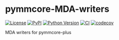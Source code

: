 # pymmcore-MDA-writers

[![License](https://img.shields.io/pypi/l/pymmcore-MDA-writers.svg?color=green)](https://github.com/ianhi/pymmcore-MDA-writers/raw/master/LICENSE)
[![PyPI](https://img.shields.io/pypi/v/pymmcore-MDA-writers.svg?color=green)](https://pypi.org/project/pymmcore-MDA-writers)
[![Python Version](https://img.shields.io/pypi/pyversions/pymmcore-MDA-writers.svg?color=green)](https://python.org)
[![CI](https://github.com/ianhi/pymmcore-MDA-writers/workflows/ci/badge.svg)](https://github.com/ianhi/pymmcore-MDA-writers/actions)
[![codecov](https://codecov.io/gh/ianhi/pymmcore-MDA-writers/branch/master/graph/badge.svg)](https://codecov.io/gh/ianhi/pymmcore-MDA-writers)

MDA writers for pymmcore-plus
